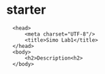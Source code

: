 # starter

<!DOCTYPE html>
<html>

      <head>
          <meta charset="UTF-8"/>
          <title>Simo Lab1</title>
      </head>
      <body>
          <h2>Description<h2>
      </body>


</html>
